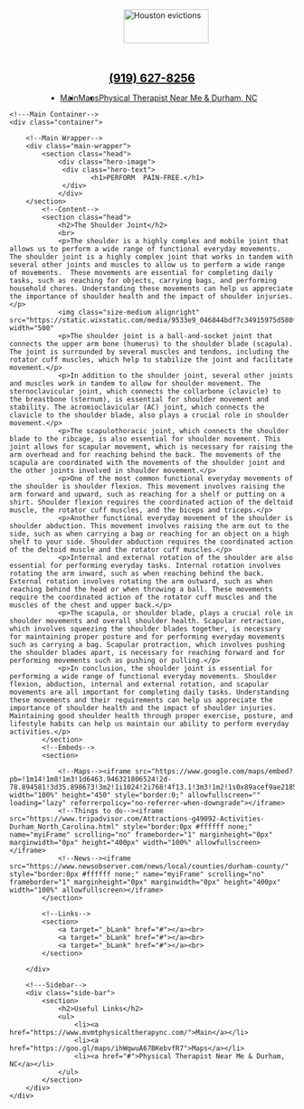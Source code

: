 <head> <meta http-equiv="Content-type" content="text/html;charset=UTF-8"></head>
<!DOCTYPE html>
<html lang="en">
<head>
    <meta charset="UTF-8">
    <meta http-equiv="X-UA-Compatible" content="IE=edge">
    <meta name="viewport" content="width=device-width, initial-scale=1.0">
    <title>MVMT Physical Therapy</title>
</head>
<style>
    @import url("https://fonts.googleapis.com/css2?family=Montserrat:wght@100;200;300;400;500;600;700;800;900&display=swap");

/* Global Styles */

* {
  font-family: "Montserrat", sans-serif;
  margin: 0;
  padding: 5;
  box-sizing: border-box;
}

body { 
  padding: px 0%;
  background: #f5f5f54d;
}

a{
  text-decoration: none;
}

/* Container Styles */
.container {
  display: flex;
  height: 89vh;
}
.main-wrapper{

  flex: 2;  overflow-y: scroll;
}
.side-bar{
  background: #faf9f9;
  flex: .3;
  padding: 40px;
  /* background-color: white; */
}

.side-bar ul{
  padding: 0 40px;
  list-style: none;
}

.side-bar{
  background: rgb(230, 230, 231);
}


@media only screen and (max-width: 900px) {
  .container {
    flex-direction: column;
  }
  .side-bar{
    background: #114;
    color: white !important;
  }
  .side-bar a{
    color: white !important;
  }
}

/* Navigation Menu Styles */

nav.nav-menu {
  width: 100%;
  background-color:#f1473e;
  padding: 10px;
}

nav.nav-menu ul {
  width: 100%;
  display: flex;
  align-items: center;
  list-style: none;
  font-size: clamp(.8rem, 1.2vw, 2rem); 
}

.nav-menu .nav-item {
  padding: 10px;
  transition: background-color 500ms ease-in-out;
}

.nav-menu .nav-item:hover {
  cursor: pointer;
  background-color: #f5f5f54d;
}

.nav-menu .nav-item a{
  text-decoration: none;
  color: white;
}


/* Main Content Wrapper Styles */
.main-wrapper {
  background: white;
}

section {
  margin-bottom: 50px;
}

section.head,
section.youtube-embed {
  text-align: left;
}

.button-link {
  display: block;
  margin: 20px 0 0 0;
  padding: 10px 25px;
  width: fit-content;
  background: #f1473e;
  border-radius: 0px;
  text-decoration: none;
  color: white;
  transition: 0.3s transform ease-in-out;
  text-align: center;
}

.button-link-red {
  display: block;
  margin: 20px 0 0 0;
  padding: 10px 25px;
  width: fit-content;
  background: #f1473e;
  border-radius: 0px;
  text-decoration: none;
  color: white;
  transition: 0.3s transform ease-in-out;
  text-align: center;
}

.button-link-blue {
  display: block;
  margin: 20px 0 0 0;
  padding: 10px 25px;
  width: fit-content;
  background: #003299;
  border-radius: 0px;
  text-decoration: none;
  color: white;
  transition: 0.3s transform ease-in-out;
  text-align: center;
}

.button-link-green {
  display: block;
  margin: 20px 0 0 0;
  padding: 10px 25px;
  width: fit-content;
  background: #326600;
  border-radius: 0px;
  text-decoration: none;
  color: white;
  transition: 0.3s transform ease-in-out;
  text-align: center;
}

h1 {
  font-size: 30px;
  color:white;
  text-align: center;
}

h2 {
  margin-bottom: 10px;
  margin-top: 10px;
  text-align: left;
  font-size: 30px;
}
h4 {
  font-size: 25px;
  font-weight: bold;
  color: #ffffff;
}

ul{
  padding-left: 30px;
  }
  
  .side ul{
    text-align: justify;
    margin-bottom: 10px;
    line-height: 1.5rem;
    font-family: "Cormorant SC", sans-serif;
    font-size:30px;

  }

  ol{
    padding-left: 40px;
    }
    
    .side ol{
      text-align: justify;
      margin-bottom: 10px;
      line-height: 1.5rem;
      font-family: "Cormorant SC", sans-serif;
      font-size:30px;
  
    }

p {
  text-align: justify;
  margin-bottom: 10px;
  line-height: 1.5rem;
}

img {
  max-width: 100%;
  float: left;
  border-radius: 10px;
  margin: 15px;
}

.two-col {
  display: flex;
  justify-content: space-between;
  gap: 20px;
  background: white;
}

.two-col div {
  width: 100%;
}

@media only screen and (max-width: 900px) {
  body {
    padding: 20%;
  }

  .two-col {
    flex-direction: column;
  }

  .two-col div {
    width: 100%;
  }

  .main-wrapper {
    padding: 5%;
  }
}
.hero-image {
  /* Use "linear-gradient" to add a darken background effect to the image (photographer.jpg). This will make the text easier to read */
  background-image: linear-gradient(rgba(0, 0, 0, 0.822), rgba(0, 0, 0, 0.719)), url("https://static.wixstatic.com/media/1ab4bb_d7c7dd03e9124fdcbc06f2fef0fd9654~mv2.jpg/v1/fill/w_1349,h_810,fp_0.49_0.63,q_85,usm_0.66_1.00_0.01,enc_auto/pexels-anna-ilina-11900639_edited_edited.jpg");
  /* Set a specific height */
  height: 450px;
  /* Position and center the image to scale nicely on all screens */
  background-position: center;
  background-repeat: no-repeat;
  background-size: cover;
  position: relative;
}
/* Place text in the middle of the image */
.hero-text {
  text-align: left;
  position: absolute;
  top: 40%;
  left: 35%;
  transform: translate(-30%, -30%);
  color: #ffffff(255, 255, 255);
  font-weight:500;
  font-size: 16px;
  width: 100%;
  padding: 20px;
}

.boxsolid {
    border: solid 2px;
    margin: 50px;
}

.em {
    text-align: left;
    padding: 0px 0px 0px 40px;
}

.em2 {
    text-align: left;
    padding: 0px 30px 0px 30px;
}


</style>
<div class="two-col">
        <div style="display: flex ; justify-content: center;padding-left: 50px;"> <a href="https://www.mvmtphysicaltherapync.com/"><img style="height: 60px;width: 150px;" src="https://static.wixstatic.com/media/358882_c2562da6db2245c0977a0353cd395e0b~mv2.png/v1/fill/w_177,h_88,al_c,q_85,usm_0.66_1.00_0.01,enc_auto/MVMT%20PT%20Logo_RO3_Mvmt%20Logo%20-%20Red.png" alt="Houston evictions"></a></div>
        <div style="display: flex; justify-content: center; text-align: center;font-size: 20px;font-weight: bolder;padding-top: 50px;"><a href="Tel:(919) 627-8256"><span style="color: black;"> (919) 627-8256</span></a></div>
</div>
<body>
    <!--Navigation Menu-->
    <nav class="nav-menu">
        <ul style="display: flex;justify-content: center;">
            <li class="nav-item"><a href="https://www.mvmtphysicaltherapync.com/">Main</a></li>
            <li class="nav-item"><a href="https://goo.gl/maps/ihWqwuA67BKebvfR7">Maps</a></li>
            <li class="nav-item"><a href="#">Physical Therapist Near Me & Durham, NC</a></li>
        </ul>
    </nav>

    <!---Main Container-->
    <div class="container">

        <!--Main Wrapper-->
        <div class="main-wrapper">
            <section class="head">
                <div class="hero-image">
                 <div class="hero-text">
                        <h1>PERFORM  PAIN-FREE.</h1>
                 </div>
                </div>         
        </section>
            <!--Content-->
            <section class="head">
                <h2>The Shoulder Joint</h2>
                <br>
                <p>The shoulder is a highly complex and mobile joint that allows us to perform a wide range of functional everyday movements. The shoulder joint is a highly complex joint that works in tandem with several other joints and muscles to allow us to perform a wide range of movements.  These movements are essential for completing daily tasks, such as reaching for objects, carrying bags, and performing household chores. Understanding these movements can help us appreciate the importance of shoulder health and the impact of shoulder injuries.</p>
                <img class="size-medium alignright" src="https://static.wixstatic.com/media/9533e9_046844bdf7c34915975d580fe1eafa71~mv2.jpg/v1/fill/w_740,h_745,al_c,q_85,usm_0.66_1.00_0.01,enc_auto/9533e9_046844bdf7c34915975d580fe1eafa71~mv2.jpg" width="500"
                <p>The shoulder joint is a ball-and-socket joint that connects the upper arm bone (humerus) to the shoulder blade (scapula). The joint is surrounded by several muscles and tendons, including the rotator cuff muscles, which help to stabilize the joint and facilitate movement.</p>
                <p>In addition to the shoulder joint, several other joints and muscles work in tandem to allow for shoulder movement. The sternoclavicular joint, which connects the collarbone (clavicle) to the breastbone (sternum), is essential for shoulder movement and stability. The acromioclavicular (AC) joint, which connects the clavicle to the shoulder blade, also plays a crucial role in shoulder movement.</p>
                <p>The scapulothoracic joint, which connects the shoulder blade to the ribcage, is also essential for shoulder movement. This joint allows for scapular movement, which is necessary for raising the arm overhead and for reaching behind the back. The movements of the scapula are coordinated with the movements of the shoulder joint and the other joints involved in shoulder movement.</p>
                <p>One of the most common functional everyday movements of the shoulder is shoulder flexion. This movement involves raising the arm forward and upward, such as reaching for a shelf or putting on a shirt. Shoulder flexion requires the coordinated action of the deltoid muscle, the rotator cuff muscles, and the biceps and triceps.</p>
                <p>Another functional everyday movement of the shoulder is shoulder abduction. This movement involves raising the arm out to the side, such as when carrying a bag or reaching for an object on a high shelf to your side. Shoulder abduction requires the coordinated action of the deltoid muscle and the rotator cuff muscles.</p>
                <p>Internal and external rotation of the shoulder are also essential for performing everyday tasks. Internal rotation involves rotating the arm inward, such as when reaching behind the back. External rotation involves rotating the arm outward, such as when reaching behind the head or when throwing a ball. These movements require the coordinated action of the rotator cuff muscles and the muscles of the chest and upper back.</p>
                <p>The scapula, or shoulder blade, plays a crucial role in shoulder movements and overall shoulder health. Scapular retraction, which involves squeezing the shoulder blades together, is necessary for maintaining proper posture and for performing everyday movements such as carrying a bag. Scapular protraction, which involves pushing the shoulder blades apart, is necessary for reaching forward and for performing movements such as pushing or pulling.</p>
                <p>In conclusion, the shoulder joint is essential for performing a wide range of functional everyday movements. Shoulder flexion, abduction, internal and external rotation, and scapular movements are all important for completing daily tasks. Understanding these movements and their requirements can help us appreciate the importance of shoulder health and the impact of shoulder injuries. Maintaining good shoulder health through proper exercise, posture, and lifestyle habits can help us maintain our ability to perform everyday activities.</p>
            </section>
            <!--Embeds-->
            <section>

                <!--Maps--><iframe src="https://www.google.com/maps/embed?pb=!1m14!1m8!1m3!1d6463.946321806524!2d-78.894581!3d35.898673!3m2!1i1024!2i768!4f13.1!3m3!1m2!1s0x89acef9ae2185dc1%3A0x685159f145cac609!2sMVMT%20Physical%20Therapy!5e0!3m2!1sen!2sus!4v1684979672046!5m2!1sen!2sus" width="100%" height="450" style="border:0;" allowfullscreen="" loading="lazy" referrerpolicy="no-referrer-when-downgrade"></iframe>
                <!--Things to do--><iframe src="https://www.tripadvisor.com/Attractions-g49092-Activities-Durham_North_Carolina.html" style="border:0px #ffffff none;" name="myiFrame" scrolling="no" frameborder="1" marginheight="0px" marginwidth="0px" height="400px" width="100%" allowfullscreen></iframe>
                <!--News--><iframe src="https://www.newsobserver.com/news/local/counties/durham-county/" style="border:0px #ffffff none;" name="myiFrame" scrolling="no" frameborder="1" marginheight="0px" marginwidth="0px" height="400px" width="100%" allowfullscreen></iframe>      
            </section>

            <!--Links-->
            <section>
                <a target="_bLank" href="#"></a><br>
                <a target="_bLank" href="#"></a><br>
                <a target="_bLank" href="#"></a><br>
            </section>

        </div>

        <!---Sidebar-->
        <div class="side-bar">
            <section>
                <h2>Useful Links</h2>
                <ul>
                    <li><a href="https://www.mvmtphysicaltherapync.com/">Main</a></li>
                    <li><a href="https://goo.gl/maps/ihWqwuA67BKebvfR7">Maps</a></li>
                    <li><a href="#">Physical Therapist Near Me & Durham, NC</a></li>
                </ul>
            </section>
        </div>
    </div>
</body>
</html>
